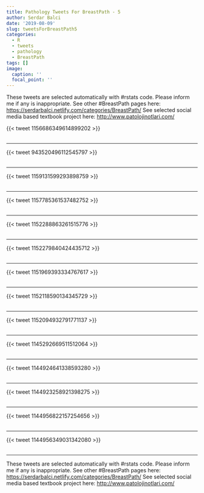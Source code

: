 ```yaml
---
title: Pathology Tweets For BreastPath - 5
author: Serdar Balci
date: '2019-08-09'
slug: tweetsForBreastPath5
categories:
  - R
  - tweets
  - pathology
  - BreastPath
tags: []
image:
  caption: ''
  focal_point: ''
---
```



These tweets are selected automatically with #rstats code. Please inform me if any is inappropriate.
See other #BreastPath pages here: https://serdarbalci.netlify.com/categories/BreastPath/ 
See selected social media based textbook project here: http://www.patolojinotlari.com/

{{< tweet 1156686349614899202 >}}
<br>
<br>
<hr>
{{< tweet 943520496112545797 >}}
<br>
<br>
<hr>
{{< tweet 1159131599293898759 >}}
<br>
<br>
<hr>
{{< tweet 1157785361537482752 >}}
<br>
<br>
<hr>
{{< tweet 1152288863261515776 >}}
<br>
<br>
<hr>
{{< tweet 1152279840424435712 >}}
<br>
<br>
<hr>
{{< tweet 1151969393334767617 >}}
<br>
<br>
<hr>
{{< tweet 1152118590134345729 >}}
<br>
<br>
<hr>
{{< tweet 1152094932791771137 >}}
<br>
<br>
<hr>
{{< tweet 1145292669511512064 >}}
<br>
<br>
<hr>
{{< tweet 1144924641338593280 >}}
<br>
<br>
<hr>
{{< tweet 1144923258921398275 >}}
<br>
<br>
<hr>
{{< tweet 1144956822157254656 >}}
<br>
<br>
<hr>
{{< tweet 1144956349031342080 >}}
<br>
<br>
<hr>


These tweets are selected automatically with #rstats code. Please inform me if any is inappropriate.
See other #BreastPath pages here: https://serdarbalci.netlify.com/categories/BreastPath/ 
See selected social media based textbook project here: http://www.patolojinotlari.com/
